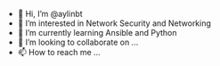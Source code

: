 - 👋 Hi, I’m @aylinbt
- 👀 I’m interested in Network Security and Networking 
- 🌱 I’m currently learning Ansible and Python
- 💞️ I’m looking to collaborate on ...
- 📫 How to reach me ...

<!---
aylinbt/aylinbt is a ✨ special ✨ repository because its `README.md` (this file) appears on your GitHub profile.
You can click the Preview link to take a look at your changes.
--->

